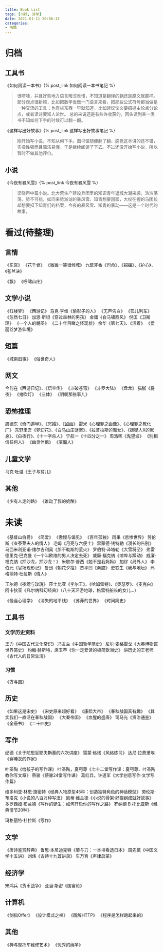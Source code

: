 ```yaml
---
title: Book List
tags: [书籍, 清单]
date: 2021-01-11 20:56:13
categories: 
- 书籍
---
```

# 归档
## 工具书
《如何阅读一本书》{% post_link 如何阅读一本书笔记 %}
> 很啰嗦，并且好些地方语言晦涩难懂，不知道是翻译的锅还是原文就那样。部分观点很新颖，比如把数学当做一门语言来看，把那些公式符号都当做是一种交流的工具；也有些东西一早就知道，比如读议论文要把握主论点分论点，或者读诗要知人论世。
> 总的来说还是有些许收获的，回头读到某一类书不知如何下手的时候可以翻一翻。

《这样写出好故事》{% post_link 这样写出好故事笔记 %}
> 刚开始写小说，不知从何下手。图书馆随便翻了翻，感觉这本讲的还不错，实操性强而且简洁易懂。于是继续阅读了下去。不过还没开始写小说，所以暂时不做其他评价。

## 小说
《今夜有暴风雪》{% post_link 今夜有暴风雪 %}
> 梁晓声中篇小说。北大荒生产建设兵团里的知识青年返城大潮来袭，浩浩荡荡、势不可挡，如同来势汹汹的暴风雪。知青想要回家，大权在握的马团长却想要扣下知青们的档案，今夜的暴风雪、知青的暴动——这是一个时代的故事。



# 看过(待整理)
## 言情
《东宫》
《花千骨》
《微微一笑很倾城》
九鹭非香《司命》、《招摇》、《护心》、《苍兰决》


《飘》
《呼啸山庄》

## 文学小说
《红楼梦》
《西游记》
马克·李维《偷影子的人》
《无声告白》
《孤儿列车》
《忽然七日》
加思·斯坦《穿过森林的男孩》
金庸《白马啸西风》
倪匡《卫斯理》
《一个人的朝圣》
《二十年目睹之怪现状》
余华《第七天》、《活着》
《爱丽丝梦游仙境》

## 短篇
《城南旧事》
《俗世奇人》


## 网文
今何在《西游日记》、《悟空传》
《斗破苍穹》
《斗罗大陆》
《盘龙》
猫腻《将夜》
《鬼吹灯》
《三体》
《明朝那些事儿》

## 恐怖推理
周德东《奇门遁甲》、《冥婚》、《凶画》
雷米《心理罪之画像》、《心理罪之教化厂》
东野圭吾《梦幻花》、《白马山庄谜案》、《拉普拉斯的魔女》、《嫌疑人X的献身》、《白夜行》、《十一字杀人》
宁航一《十四分之一》
周浩晖《鬼望坡》
《别相信任何人》
《幽灵伴侣》
《驱魔人》

## 儿童文学
马克·吐温《王子与贫儿》

## 其他
《少有人走的路》
《谁动了我的奶酪》

# 未读
《基督山伯爵》
《简爱》
《傲慢与偏见》
《百年孤独》
雨果《悲惨世界》
劳伦斯《查泰莱夫人的情人》
毛姆《月亮与六便士》
雷蒙德·钱特勒《漫长的告别》
马西米利亚诺·维尔吉利奥《那不勒斯的萤火》
罗伯特·泽塔勒《大雪将至》
弗雷德里克·巴克曼《一个叫欧维的男人决定去死》
威廉·福克纳《喧哗与躁动》
威廉·福克纳《押沙龙，押沙龙！》
米歇尔·普西《她不是我妈妈》
加缪《局外人》
李伯元《官场现形记》
鲁迅《朝花夕拾》
贾平凹《秦腔》
史铁生《我与地坛》
玛格丽特·杜拉斯《情人》


王尔德《夜莺与玫瑰》
莎士比亚《李尔王》、《哈姆雷特》、《奥瑟罗》、《麦克白》
阿卡狄亚《凡尔纳科幻经典》（八十天环游地球，格雷特船长的女儿...）

《怪诞心理学》
《消失的地平线》
《苏菲的世界》
《时间简史》

## 工具书
### 文学历史资料
王力《中国古代文化常识》
冯友兰《中国哲学简史》
尼尔·麦格雷戈《大英博物馆世界简史》
约翰·赫斯特，席玉苹《你一定爱读的极简欧洲史》
讲历史的王老师《古代人的日常生活》

### 习惯
《方与圆》

## 历史
《如果这是宋史》
《宋史原来超好看》
《康熙大帝》
《春秋战国真有趣》
《其实我们一直活在春秋战国》
《大秦帝国》
《血腥的盛唐》
司马光《资治通鉴》
《全唐书》
《二十四史》

## 写作
纪德《关于陀思妥耶夫斯基的六次讲座》
雷蒙·格诺《风格练习》
达尼·拉费里埃《穿睡衣的作家》

叶圣陶《给孩子的写作课》
叶圣陶，夏丏尊《七十二堂写作课：夏丏尊、叶圣陶教你写文章》
蔡骏《蔡骏24堂写作课》
葛红兵，许道军《大学创意写作·文学写作篇》

维多利亚·林恩·施密特《经典人物原型45种：创造独特角色的神话模型》
劳伦斯·布洛克《小说的八百万种写法》
凯蒂·维兰德《小说的骨架·好提纲成就好故事》
多罗西娅·布兰德《写作的诞生：如何开启你的写作之路》
罗纳德·B·托比亚斯《经典情节20种》

玛格丽特·杜拉斯《写作》

## 文学
《唐诗鉴赏辞典》
鲁思·本尼迪克特《菊与刀：一本书看透日本》
周先慎《中国文学十五讲》
刘炜《古诗十九首讲录》
车万育《声律启蒙》

## 经济学
宋鸿兵《货币战争》
亚当·斯密《国富论》

## 计算机
《剑指Offer》
《设计模式之禅》
《图解HTTP》
《程序是怎样跑起来的》

## 其他
《禅与摩托车维修艺术》
《优秀的绵羊》
